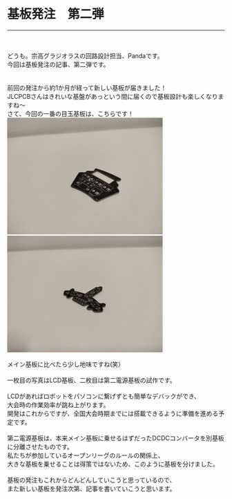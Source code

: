 # 基板発注　第二弾
<!--ヘッダ-->
***
<!--横線-->
<br>
<br>
どうも。宗高グラジオラスの回路設計担当、Pandaです。<br>
今回は基板発注の記事、第二弾です。<br>
<br>
<br>
前回の発注から約1か月が経って新しい基板が届きました！<br>
JLCPCBさんはきれいな基盤があっという間に届くので基板設計も楽しくなりますね～<br>
さて、今回の一番の目玉基板は、こちらです！<br>
<!--本論-->

<img width = "360" src="images/battery.jpg">
<img width = "360" src="images/line.jpg">
<!--写真挿入-->

メイン基板に比べたら少し地味ですね(笑）<br>
<br>
一枚目の写真はLCD基板、二枚目は第二電源基板の試作です。<br>
<br>
LCDがあればロボットをパソコンに繋げずとも簡単なデバックができ、<br>
大会時の作業効率が跳ね上がります。<br>
開発はこれからですが、全国大会時期までには搭載できるように準備を進める予定です。<br>
<br>
第二電源基板は、本来メイン基板に乗せるはずだったDCDCコンバータを別基板に分離させたものです。<br>
私たちが参加しているオープンリーグのルールの関係上、<br>
大きな基板を乗せることは得策ではないため、このように基板を分けました。<br>
<br>
基板の発注もこれからどんどんしていこうと思っているので、<br>
また新しい基板を発注次第、記事を書いていこうと思います。<br>
